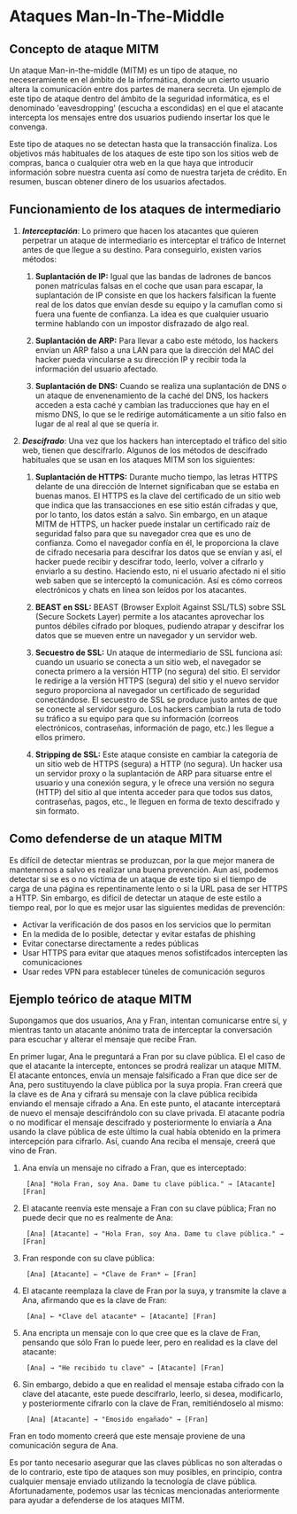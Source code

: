 # Ataques Man-In-The-Middle

## Concepto de ataque MITM

Un ataque Man-in-the-middle (MITM) es un tipo de ataque, no neceseramiente en el ámbito de la informática, donde un cierto usuario altera la comunicación entre dos partes de manera secreta. Un ejemplo de este tipo de ataque dentro del ámbito de la seguridad informática, es el denominado 'eavesdropping' (escucha a escondidas) en el que el atacante intercepta los mensajes entre dos usuarios pudiendo insertar los que le convenga.

Este tipo de ataques no se detectan hasta que la transacción finaliza. Los objetivos más habituales de los ataques de este tipo son los sitios web de compras, banca o cualquier otra web en la que haya que introducir información sobre nuestra cuenta así como de nuestra tarjeta de crédito. En resumen, buscan obtener dinero de los usuarios afectados.

## Funcionamiento de los ataques de intermediario

1. ___Interceptación___: Lo primero que hacen los atacantes que quieren perpetrar un ataque de intermediario es interceptar el tráfico de Internet antes de que llegue a su destino. Para conseguirlo, existen varios métodos:

    1. **Suplantación de IP:** Igual que las bandas de ladrones de bancos ponen matrículas falsas en el coche que usan para escapar, la suplantación de IP consiste en que los hackers falsifican la fuente real de los datos que envían desde su equipo y la camuflan como si fuera una fuente de confianza. La idea es que cualquier usuario termine hablando con un impostor disfrazado de algo real.
    
    2. **Suplantación de ARP:** Para llevar a cabo este método, los hackers envían un ARP falso a una LAN para que la dirección del MAC del hacker pueda vincularse a su dirección IP y recibir toda la información del usuario afectado.
    
    3. **Suplantación de DNS:** Cuando se realiza una suplantación de DNS o un ataque de envenenamiento de la caché del DNS, los hackers acceden a esta caché y cambian las traducciones que hay en el mismo DNS, lo que se le redirige automáticamente a un sitio falso en lugar de al real al que se quería ir.
    
2. ___Descifrado___: Una vez que los hackers han interceptado el tráfico del sitio web, tienen que descifrarlo. Algunos de los métodos de descifrado habituales que se usan en los ataques MITM son los siguientes:

    1. **Suplantación de HTTPS:** Durante mucho tiempo, las letras HTTPS delante de una dirección de Internet significaban que se estaba en buenas manos. El HTTPS es la clave del certificado de un sitio web que indica que las transacciones en ese sitio están cifradas y que, por lo tanto, los datos están a salvo. Sin embargo, en un ataque MITM de HTTPS, un hacker puede instalar un certificado raíz de seguridad falso para que su navegador crea que es uno de confianza. Como el navegador confía en él, le proporciona la clave de cifrado necesaria para descifrar los datos que se envían y así, el hacker puede recibir y descifrar todo, leerlo, volver a cifrarlo y enviarlo a su destino. Haciendo esto, ni el usuario afectado ni el sitio web saben que se interceptó la comunicación. Así es cómo correos electrónicos y  chats en línea son leídos por los atacantes.
    
    2. **BEAST en SSL:** BEAST (Browser Exploit Against SSL/TLS) sobre SSL (Secure Sockets Layer) permite a los atacantes aprovechar los puntos débiles cifrado por bloques, pudiendo atrapar y descifrar los datos que se mueven entre un navegador y un servidor web.
    
    3. **Secuestro de SSL:** Un ataque de intermediario de SSL funciona así: cuando un usuario se conecta a un sitio web, el navegador se conecta primero a la versión HTTP (no segura) del sitio. El servidor le redirige a la versión HTTPS (segura) del sitio y el nuevo servidor seguro proporciona al navegador un certificado de seguridad conectándose. El secuestro de SSL se produce justo antes de que se conecte al servidor seguro. Los hackers cambian la ruta de todo su tráfico a su equipo para que su información (correos electrónicos, contraseñas, información de pago, etc.) les llegue a ellos primero.
    
    4. **Stripping de SSL:** Este ataque consiste en cambiar la categoría de un sitio web de HTTPS (segura) a HTTP (no segura). Un hacker usa un servidor proxy o la suplantación de ARP para situarse entre el usuario y una conexión segura, y le ofrece una versión no segura (HTTP) del sitio al que intenta acceder para que todos sus datos, contraseñas, pagos, etc., le lleguen en forma de texto descifrado y sin formato.
    

## Como defenderse de un ataque MITM

Es difícil de detectar mientras se produzcan, por la que mejor manera de mantenernos a salvo es realizar una buena prevención. 
Aun así, podemos detectar si se es o no víctima de un ataque de este tipo si el tiempo de carga de una página es repentinamente lento o si la URL pasa de ser HTTPS a HTTP. Sin embargo, es difícil de detectar un ataque de este estilo a tiempo real, por lo que es mejor usar las siguientes medidas de prevención:

* Activar la verificación de dos pasos en los servicios que lo permitan
* En la medida de lo posible, detectar y evitar estafas de phishing
* Evitar conectarse directamente a redes públicas
* Usar HTTPS para evitar que ataques menos sofistifcados intercepten las comunicaciones
* Usar redes VPN para establecer túneles de comunicación seguros

## Ejemplo teórico de ataque MITM

Supongamos que dos usuarios, Ana y Fran, intentan comunicarse entre sí, y mientras tanto un atacante anónimo trata de interceptar la conversación para escuchar y alterar el mensaje que recibe Fran.

En primer lugar, Ana le preguntará a Fran por su clave pública. El el caso de que el atacante la intercepte, entonces se prodrá realizar un ataque MITM. El atacante entonces, envía un mensaje falsificado a Fran que dice ser de Ana, pero sustituyendo la clave pública por la suya propia. Fran creerá que la clave es de Ana y cifrará su mensaje con la clave pública recibida enviando el mensaje cifrado a Ana. En este punto, el atacante interceptará de nuevo el mensaje descifrándolo con su clave privada. El atacante podría o no modificar el mensaje descifrado y posteriormente lo enviaría a Ana usando la clave pública de este último la cual había obtenido en la primera intercepción para cifrarlo. Así, cuando Ana reciba el mensaje, creerá que vino de Fran.

1. Ana envía un mensaje no cifrado a Fran, que es interceptado:

        [Ana] "Hola Fran, soy Ana. Dame tu clave pública." → [Atacante] [Fran]

2. El atacante reenvía este mensaje a Fran con su clave pública; Fran no puede decir que no es realmente de Ana:

        [Ana] [Atacante] → "Hola Fran, soy Ana. Dame tu clave pública." → [Fran]

3. Fran responde con su clave pública:

        [Ana] [Atacante] ← *Clave de Fran* ← [Fran]

4. El atacante reemplaza la clave de Fran por la suya, y transmite la clave a Ana, afirmando que es la clave de Fran:

        [Ana] ← *Clave del atacante* ← [Atacante] [Fran]

5. Ana encripta un mensaje con lo que cree que es la clave de Fran, pensando que sólo Fran lo puede leer, pero en realidad es la clave del atacante:

        [Ana] → "He recibido tu clave" → [Atacante] [Fran]

6. Sin embargo, debido a que en realidad el mensaje estaba cifrado con la clave del atacante, este puede descifrarlo, leerlo, si desea, modificarlo, y posteriormente cifrarlo con la clave de Fran, remitiéndoselo al mismo:

        [Ana] [Atacante] → "Emosido engañado" → [Fran]

Fran en todo momento creerá que este mensaje proviene de una comunicación segura de Ana.
        
Es por tanto necesario asegurar que las claves públicas no son alteradas o de lo contrario, este tipo de ataques son muy posibles, en principio, contra cualquier mensaje enviado utilizando la tecnología de clave pública. Afortunadamente, podemos usar las técnicas mencionadas anteriormente para ayudar a defenderse de los ataques MITM.
